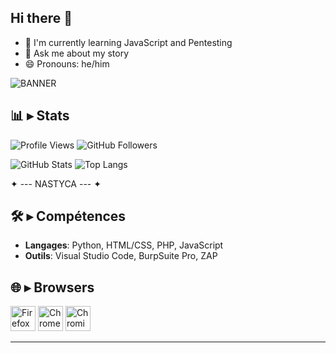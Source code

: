 ## Hi there 👋

- 🌱 I'm currently learning JavaScript and Pentesting
- 💬 Ask me about my story
- 😄 Pronouns: he/him

![BANNER](https://i.ibb.co/3STJwjN/Banni-re-Nastyca-Couleur.png)

## 📊 ▸ Stats
![Profile Views](https://komarev.com/ghpvc/?username=nastyca&label=Profile%20views&color=0085ff&style=flat) ![GitHub Followers](https://img.shields.io/github/followers/Nastyca?style=social)

![GitHub Stats](https://github-readme-stats.vercel.app/api?username=Nastyca&show_icons=true&theme=radical) 
![Top Langs](https://github-readme-stats.vercel.app/api/top-langs/?username=Nastyca&layout=compact&theme=radical)

✦ --- NASTYCA --- ✦

## 🛠️ ▸ Compétences
- **Langages**: Python, HTML/CSS, PHP, JavaScript
- **Outils**: Visual Studio Code, BurpSuite Pro, ZAP

## 🌐 ▸ Browsers
<img src="https://upload.wikimedia.org/wikipedia/commons/8/84/Mozilla_Firefox_3.5_logo.png" width="40" height="40" alt="Firefox Logo" /> <img src="https://upload.wikimedia.org/wikipedia/commons/thumb/e/e1/Google_Chrome_icon_%28February_2022%29.svg/2048px-Google_Chrome_icon_%28February_2022%29.svg.png" width="40" height="40" alt="Chrome Logo" /> <img src="https://upload.wikimedia.org/wikipedia/commons/2/28/Chromium_Logo.svg" width="40" height="40" alt="Chromium Logo" />

---
